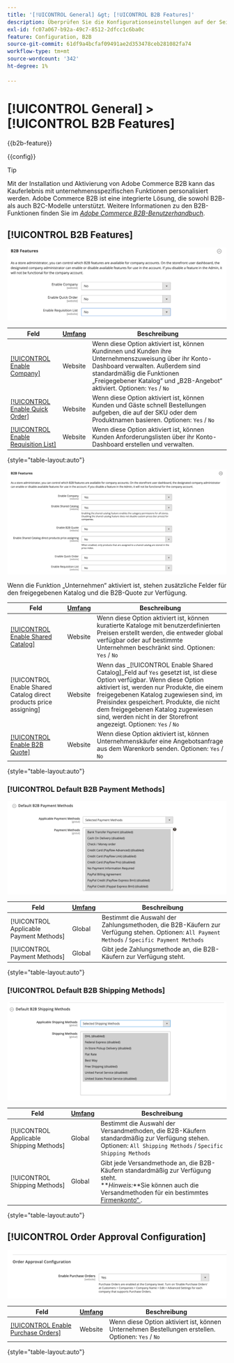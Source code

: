 ```yaml
---
title: '[!UICONTROL General] &gt; [!UICONTROL B2B Features]'
description: Überprüfen Sie die Konfigurationseinstellungen auf der Seite [!UICONTROL General] &gt; [!UICONTROL B2B Features] des Commerce Admin-Bereichs.
exl-id: fc07a067-b92a-49c7-8512-2dfcc1c6ba0c
feature: Configuration, B2B
source-git-commit: 61df9a4bcfaf09491ae2d353478ceb281082fa74
workflow-type: tm+mt
source-wordcount: '342'
ht-degree: 1%

---
```


# [!UICONTROL General] > [!UICONTROL B2B Features]

{{b2b-feature}}

{{config}}

>[!TIP]
>
>Mit der Installation und Aktivierung von Adobe Commerce B2B kann das Kauferlebnis mit unternehmensspezifischen Funktionen personalisiert werden. Adobe Commerce B2B ist eine integrierte Lösung, die sowohl B2B- als auch B2C-Modelle unterstützt. Weitere Informationen zu den B2B-Funktionen finden Sie im [_Adobe Commerce B2B-Benutzerhandbuch_](https://experienceleague.adobe.com/docs/commerce-admin/b2b/introduction.html).

## [!UICONTROL B2B Features]

![B2B-Funktionen](./assets/b2b-features.png)<!-- zoom -->

| Feld | [Umfang](../../getting-started/websites-stores-views.md#scope-settings) | Beschreibung |
|------- |----------------------------------------------------------------------- |------------ |
| [[!UICONTROL Enable Company]](../../b2b/account-companies.md) | Website | Wenn diese Option aktiviert ist, können Kundinnen und Kunden ihre Unternehmenszuweisung über ihr Konto-Dashboard verwalten. Außerdem sind standardmäßig die Funktionen „Freigegebener Katalog“ und „B2B-Angebot“ aktiviert. Optionen: `Yes` / `No` |
| [[!UICONTROL Enable Quick Order]](../../b2b/quick-order.md) | Website | Wenn diese Option aktiviert ist, können Kunden und Gäste schnell Bestellungen aufgeben, die auf der SKU oder dem Produktnamen basieren. Optionen: `Yes` / `No` |
| [[!UICONTROL Enable Requisition List]](../../b2b/configure-requisition-lists.md) | Website | Wenn diese Option aktiviert ist, können Kunden Anforderungslisten über ihr Konto-Dashboard erstellen und verwalten. |

{style="table-layout:auto"}

![B2B-Funktionen mit aktivierten Funktionen für Unternehmen und freigegebene Kataloge](./assets/b2b-features-company-enabled.png)<!-- zoom -->

Wenn die Funktion „Unternehmen“ aktiviert ist, stehen zusätzliche Felder für den freigegebenen Katalog und die B2B-Quote zur Verfügung.

| Feld | [Umfang](../../getting-started/websites-stores-views.md#scope-settings) | Beschreibung |
|------- |----------------------------------------------------------------------- |------------ |
| [[!UICONTROL Enable Shared Catalog]](../../b2b/catalog-shared.md) | Website | Wenn diese Option aktiviert ist, können kuratierte Kataloge mit benutzerdefinierten Preisen erstellt werden, die entweder global verfügbar oder auf bestimmte Unternehmen beschränkt sind. Optionen: `Yes` / `No` |
| [!UICONTROL Enable Shared Catalog direct products price assigning] | Website | Wenn das _[!UICONTROL Enable Shared Catalog]_Feld auf `Yes` gesetzt ist, ist diese Option verfügbar. Wenn diese Option aktiviert ist, werden nur Produkte, die einem freigegebenen Katalog zugewiesen sind, im Preisindex gespeichert. Produkte, die nicht dem freigegebenen Katalog zugewiesen sind, werden nicht in der Storefront angezeigt. Optionen: `Yes` / `No` |
| [[!UICONTROL Enable B2B Quote]](../../b2b/configure-quotes.md) | Website | Wenn diese Option aktiviert ist, können Unternehmenskäufer eine Angebotsanfrage aus dem Warenkorb senden. Optionen: `Yes` / `No` |

{style="table-layout:auto"}

### [!UICONTROL Default B2B Payment Methods]

![B2B-Konfiguration - Standardeinstellungen für Zahlungsmethoden](./assets/b2b-features-default-payment-methods.png)<!-- zoom -->

| Feld | [Umfang](../../getting-started/websites-stores-views.md#scope-settings) | Beschreibung |
|------- |----------------------------------------------------------------------- |------------ |
| [!UICONTROL Applicable Payment Methods] | Global | Bestimmt die Auswahl der Zahlungsmethoden, die B2B-Käufern zur Verfügung stehen. Optionen: `All Payment Methods` / `Specific Payment Methods` |
| [!UICONTROL Payment Methods] | Global | Gibt jede Zahlungsmethode an, die B2B-Käufern zur Verfügung steht. |

{style="table-layout:auto"}

### [!UICONTROL Default B2B Shipping Methods]

![B2B-Konfiguration - Standard-Versandmethoden](./assets/b2b-features-shipping-methods.png)<!-- zoom -->

| Feld | [Umfang](../../getting-started/websites-stores-views.md#scope-settings) | Beschreibung |
|------- |----------------------------------------------------------------------- |------------ |
| [!UICONTROL Applicable Shipping Methods] | Global | Bestimmt die Auswahl der Versandmethoden, die B2B-Käufern standardmäßig zur Verfügung stehen. Optionen: `All Shipping Methods` / `Specific Shipping Methods` |
| [!UICONTROL Shipping Methods] | Global | Gibt jede Versandmethode an, die B2B-Käufern standardmäßig zur Verfügung steht. <br/>**_Hinweis:_**Sie können auch die Versandmethoden für ein bestimmtes [Firmenkonto“ ](../../b2b/account-companies.md). |

{style="table-layout:auto"}

## [!UICONTROL Order Approval Configuration]

![B2B-Funktionen - Konfiguration der Bestellgenehmigung](./assets/b2b-features-order-approval.png)<!-- zoom -->

| Feld | [Umfang](../../getting-started/websites-stores-views.md#scope-settings) | Beschreibung |
|------- |----------------------------------------------------------------------- |------------ |
| [[!UICONTROL Enable Purchase Orders]](../../stores-purchase/purchase-order.md) | Website | Wenn diese Option aktiviert ist, können Unternehmen Bestellungen erstellen. Optionen: `Yes` / `No` |

{style="table-layout:auto"}


